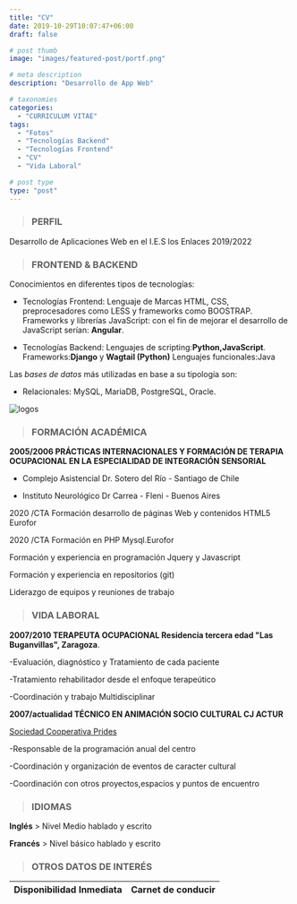 ```yaml
---
title: "CV"
date: 2019-10-29T10:07:47+06:00
draft: false

# post thumb
image: "images/featured-post/portf.png"

# meta description
description: "Desarrollo de App Web"

# taxonomies
categories: 
  - "CURRICULUM VITAE"
tags:
  - "Fotos"
  - "Tecnologías Backend"
  - "Tecnologías Frontend"
  - "CV"
  - "Vida Laboral"

# post type
type: "post"
---
```



> ### PERFIL                                  

Desarrollo de Aplicaciones Web en el I.E.S  los Enlaces                        2019/2022 
                                                                      
> ### FRONTEND & BACKEND                                   

Conocimientos en diferentes tipos de tecnologías:
  
- Tecnologías Frontend: 
  Lenguaje de Marcas HTML, CSS, preprocesadores como LESS y frameworks como BOOSTRAP. Frameworks y librerías JavaScript: con el fin de mejorar el desarrollo de JavaScript serían: **Angular**.

- Tecnologías Backend:
Lenguajes de scripting:**Python,JavaScript**.
Frameworks:**Django** y **Wagtail (Python)**
Lenguajes funcionales:Java

Las *bases de datos* más utilizadas en base a su tipología son:

- Relacionales: MySQL, MariaDB, PostgreSQL, Oracle.

![logos](../../images/post-4.png)

> ### FORMACIÓN ACADÉMICA

**2005/2006 PRÁCTICAS INTERNACIONALES Y FORMACIÓN DE TERAPIA OCUPACIONAL EN LA ESPECIALIDAD DE INTEGRACIÓN SENSORIAL** 

- Complejo Asistencial Dr. Sotero del Río - Santiago de Chile

- Instituto Neurológico Dr Carrea - Fleni - Buenos Aires


 2020 /CTA Formación desarrollo de páginas Web y contenidos HTML5 Eurofor                                                

 2020 /CTA Formación en PHP Mysql.Eurofor                       

Formación y experiencia en programación Jquery y 
Javascript

Formación y experiencia en repositorios (git)

Liderazgo de equipos y reuniones de trabajo

> ### VIDA LABORAL


**2007/2010 TERAPEUTA OCUPACIONAL Residencia tercera edad "Las Buganvillas", Zaragoza**. 

-Evaluación, diagnóstico y Tratamiento de cada paciente

-Tratamiento rehabilitador desde el enfoque terapeútico

-Coordinación y trabajo Multidisciplinar

**2007/actualidad TÉCNICO EN ANIMACIÓN SOCIO CULTURAL CJ ACTUR** 

[Sociedad Cooperativa Prides](http://www.prides.es/)

-Responsable de la programación anual del centro

-Coordinación y organización de eventos de caracter cultural

-Coordinación con otros proyectos,espacios y puntos de encuentro


> ### IDIOMAS

**Inglés** > Nivel Medio hablado y escrito

**Francés** > Nivel básico hablado y escrito


 > ### OTROS DATOS DE INTERÉS

| Disponibilidad Inmediata | Carnet de conducir |
| --------------- |------------------



